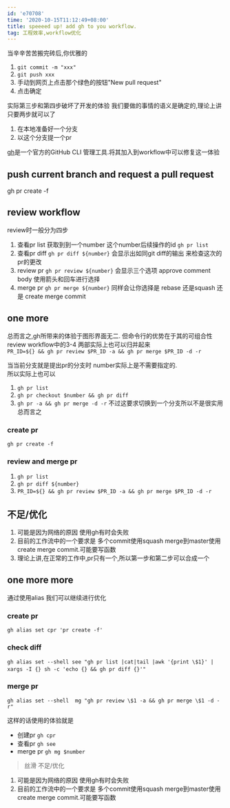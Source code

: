 ```yaml
---
id: 'e70708'
time: '2020-10-15T11:12:49+08:00'
title: speeeed up! add gh to you workflow.
tag: 工程效率,workflow优化
---
```

当辛辛苦苦搬完砖后,你优雅的
1. `git commit -m "xxx"`
2. `git push xxx`
3. 手动到网页上点击那个绿色的按钮"New pull request"
4. 点击确定

实际第三步和第四步破坏了开发的体验
我们要做的事情的语义是确定的,理论上讲只要两步就可以了
1. 在本地准备好一个分支
2. 以这个分支提一个pr

[gh](https://cli.github.com/)是一个官方的GitHub CLI 管理工具.将其加入到workflow中可以修复这一体验

##  push current branch and request a pull request
gh pr create -f
## review workflow
review时一般分为四步  
1. 查看pr list 获取到到一个number 这个number后续操作的id `gh pr list`
2. 查看pr diff `gh pr diff ${number}` 会显示出如同git diff的输出 来检查这次的pr的更改
3. review pr `gh pr review ${number}` 会显示三个选项 approve comment body 使用箭头和回车进行选择
4. merge pr `gh pr merge ${number}` 同样会让你选择是 rebase 还是squash 还是 create merge commit

## one more
总而言之,gh所带来的体验于图形界面无二. 但命令行的优势在于其的可组合性
review workflow中的3-4 两部实际上也可以归并起来   
`PR_ID=${} && gh pr review $PR_ID -a && gh pr merge $PR_ID -d -r`

当当前分支就是提出pr的分支时 number实际上是不需要指定的.  
所以实际上也可以
1. `gh pr list`
2. `gh pr checkout $number && gh pr diff` 
3. `gh pr -a && gh pr merge -d -r`
不过这要求切换到一个分支所以不是很实用  
总而言之
### create pr
`gh pr create -f`
### review and merge pr
1. `gh pr list`
2. `gh pr diff ${number}`
3. `PR_ID=${} && gh pr review $PR_ID -a && gh pr merge $PR_ID -d -r`
## 不足/优化
1. 可能是因为网络的原因 使用gh有时会失败
2. 目前的工作流中的一个要求是 多个commit使用squash merge到master使用create merge commit.可能要写函数
3. 理论上讲,在正常的工作中,pr只有一个,所以第一步和第二步可以合成一个

## one more more

通过使用alias 我们可以继续进行优化
### create pr
`gh alias set cpr 'pr create -f'`
### check diff
`gh alias set --shell see "gh pr list |cat|tail |awk '{print \$1}' | xargs -I {} sh -c 'echo {} && gh pr diff {}'"`​
### merge pr
`gh alias set --shell  mg "gh pr review \$1 -a && gh pr merge \$1 -d -r"`

这样的话使用的体验就是
* 创建pr `gh cpr`
* 查看pr `gh see`
* merge pr `gh mg $number`
>丝滑
不足/优化
1. 可能是因为网络的原因 使用gh有时会失败
2. 目前的工作流中的一个要求是 多个commit使用squash merge到master使用create merge commit.可能要写函数